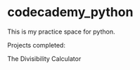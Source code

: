 # codecademy_python

This is my practice space for python.

Projects completed:

The Divisibility Calculator

